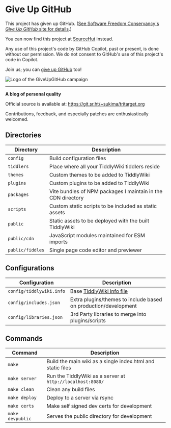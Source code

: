 # Give Up GitHub

This project has given up GitHub.  ([See Software Freedom Conservancy's *Give
Up  GitHub* site for details](https://GiveUpGitHub.org).)

You can now find this project at
[SourceHut](https://git.sr.ht/~sukima/tritarget.org) instead.

Any use of this project's code by GitHub Copilot, past or present, is done
without our permission.  We do not consent to GitHub's use of this project's
code in Copilot.

Join us; you can [give up GitHub](https://GiveUpGitHub.org) too!

![Logo of the GiveUpGitHub campaign](https://sfconservancy.org/img/GiveUpGitHub.png)

---

**A blog of personal quality**

Official source is available at: https://git.sr.ht/~sukima/tritarget.org

Contributions, feedback, and especially patches are enthusiastically welcomed.

## Directories

| Directory        | Description |
|------------------|-------------|
| `config`         | Build configuration files |
| `tiddlers`       | Place where all your TiddlyWiki tiddlers reside |
| `themes`         | Custom themes to be added to TiddlyWiki |
| `plugins`        | Custom plugins to be added to TiddlyWiki |
| `packages`       | Vite bundles of NPM packages I maintain in the CDN directory |
| `scripts`        | Custom static scripts to be included as static assets |
| `public`         | Static assets to be deployed with the built TiddlyWiki |
| `public/cdn`     | JavaScript modules maintained for ESM imports |
| `public/fiddles` | Single page code editor and previewer |

## Configurations

| Configuration            | Description |
|--------------------------|-------------|
| `config/tiddlywiki.info` | Base [TiddlyWiki info file](http://tiddlywiki.com/#TiddlyWikiFolders) |
| `config/includes.json`   | Extra plugins/themes to include based on production/development |
| `config/libraries.json`  | 3rd Party libraries to merge into plugins/scripts |

## Commands

| Command          | Description |
|------------------|-------------|
| `make`           | Build the main wiki as a single index.html and static files |
| `make server`    | Run the TiddlyWiki as a server at `http://localhost:8080/` |
| `make clean`     | Clean any build files |
| `make deploy`    | Deploy to a server via rsync |
| `make certs`     | Make self signed dev certs for development |
| `make devpublic` | Serves the public directory for development |
